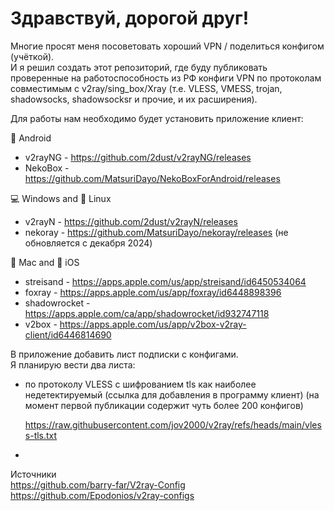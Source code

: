 # Здравствуй, дорогой друг!  
Многие просят меня посоветовать хороший VPN / поделиться конфигом (учёткой).  
И я решил создать этот репозиторий, где буду публиковать проверенные на работоспособность из РФ конфиги VPN по протоколам  
совместимым с v2ray/sing_box/Xray (т.е. VLESS, VMESS, trojan, shadowsocks, shadowsocksr и прочие, и их расширения).  
  
Для работы нам необходимо будет установить приложение клиент:  
  
🤖 Android  
- v2rayNG - https://github.com/2dust/v2rayNG/releases  
- NekoBox - https://github.com/MatsuriDayo/NekoBoxForAndroid/releases  

💻 Windows and 🐧 Linux  
- v2rayN - https://github.com/2dust/v2rayN/releases  
- nekoray - https://github.com/MatsuriDayo/nekoray/releases (не обновляется с декабря 2024)  

🍎 Mac and 📱 iOS  
- streisand - https://apps.apple.com/us/app/streisand/id6450534064  
- foxray - https://apps.apple.com/us/app/foxray/id6448898396  
- shadowrocket - https://apps.apple.com/ca/app/shadowrocket/id932747118  
- v2box - https://apps.apple.com/us/app/v2box-v2ray-client/id6446814690  



В приложение добавить лист подписки с конфигами.  
Я планирую вести два листа:
- по протоколу VLESS с шифрованием tls как наиболее недетектируемый (ссылка для добавления в программу клиент) (на момент первой публикации содержит чуть более 200 конфигов)

    https://raw.githubusercontent.com/jov2000/v2ray/refs/heads/main/vless-tls.txt
- 



Источники  
https://github.com/barry-far/V2ray-Config  
https://github.com/Epodonios/v2ray-configs  

